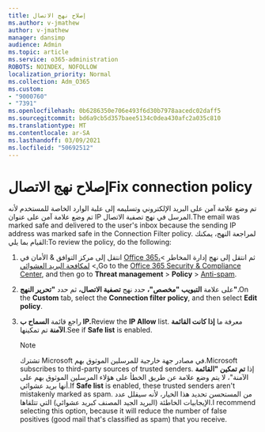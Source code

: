 ```yaml
---
title: إصلاح نهج الاتصال
ms.author: v-jmathew
author: v-jmathew
manager: dansimp
audience: Admin
ms.topic: article
ms.service: o365-administration
ROBOTS: NOINDEX, NOFOLLOW
localization_priority: Normal
ms.collection: Adm_O365
ms.custom:
- "9000760"
- "7391"
ms.openlocfilehash: 0b6286350e706e493f6d30b7978aacedc02daff5
ms.sourcegitcommit: bd6a9cb5d357baee5134c0dea430afc2a035c810
ms.translationtype: MT
ms.contentlocale: ar-SA
ms.lasthandoff: 03/09/2021
ms.locfileid: "50692512"
---
```

# <a name="fix-connection-policy"></a><span data-ttu-id="8f770-102">إصلاح نهج الاتصال</span><span class="sxs-lookup"><span data-stu-id="8f770-102">Fix connection policy</span></span>

<span data-ttu-id="8f770-103">تم وضع علامة آمن على البريد الإلكتروني وتسليمه إلى علبة الوارد الخاصة للمستخدم لأنه تم وضع علامة آمن على عنوان IP المرسل في نهج تصفية الاتصال.</span><span class="sxs-lookup"><span data-stu-id="8f770-103">The email was marked safe and delivered to the user's inbox because the sending IP address was marked safe in the Connection Filter policy.</span></span> <span data-ttu-id="8f770-104">لمراجعة النهج، يمكنك القيام بما يلي:</span><span class="sxs-lookup"><span data-stu-id="8f770-104">To review the policy, do the following:</span></span>

1. <span data-ttu-id="8f770-105">انتقل إلى مركز التوافق & الأمان في [Office 365،](https://go.microsoft.com/fwlink/p/?linkid=2077143)ثم انتقل إلى نهج إدارة المخاطر   >    >  [لمكافحة البريد العشوائي.](https://go.microsoft.com/fwlink/?linkid=2101518)</span><span class="sxs-lookup"><span data-stu-id="8f770-105">Go to the [Office 365 Security & Compliance Center](https://go.microsoft.com/fwlink/p/?linkid=2077143), and then go to **Threat management** > **Policy** > [Anti-spam](https://go.microsoft.com/fwlink/?linkid=2101518).</span></span>
2. <span data-ttu-id="8f770-106">على علامة **التبويب "مخصص"،** حدد نهج **تصفية الاتصال،** ثم حدد **"تحرير النهج".**</span><span class="sxs-lookup"><span data-stu-id="8f770-106">On the **Custom** tab, select the **Connection filter policy**, and then select **Edit policy**.</span></span>
3. <span data-ttu-id="8f770-107">راجع قائمة **السماح ب IP.**</span><span class="sxs-lookup"><span data-stu-id="8f770-107">Review the **IP Allow** list.</span></span> <span data-ttu-id="8f770-108">معرفة ما **إذا كانت القائمة الآمنة** تم تمكينها.</span><span class="sxs-lookup"><span data-stu-id="8f770-108">See if **Safe list** is enabled.</span></span>

    > [!NOTE]
    > <span data-ttu-id="8f770-109">تشترك Microsoft في مصادر جهة خارجية للمرسلين الموثوق بهم.</span><span class="sxs-lookup"><span data-stu-id="8f770-109">Microsoft subscribes to third-party sources of trusted senders.</span></span> <span data-ttu-id="8f770-110">إذا **تم تمكين "القائمة** الآمنة"، لا يتم وضع علامة عن طريق الخطأ على هؤلاء المرسلين الموثوق بهم على أنها بريد عشوائي.</span><span class="sxs-lookup"><span data-stu-id="8f770-110">If **Safe list** is enabled, these trusted senders aren't mistakenly marked as spam.</span></span> <span data-ttu-id="8f770-111">من المستحسن تحديد هذا الخيار، لأنه سيقلل عدد الإيجابيات الخاطئة (البريد الجيد المصنف كبريد عشوائي) التي تتلقاها.</span><span class="sxs-lookup"><span data-stu-id="8f770-111">I recommend selecting this option, because it will reduce the number of false positives (good mail that's classified as spam) that you receive.</span></span>
